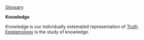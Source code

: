 [Glossary](../)

**Knowledge**

Knowledge is our individually estemated representation of [Truth](../Truth). [Epistemology](../../Epistemology) is the study of knowledge.
